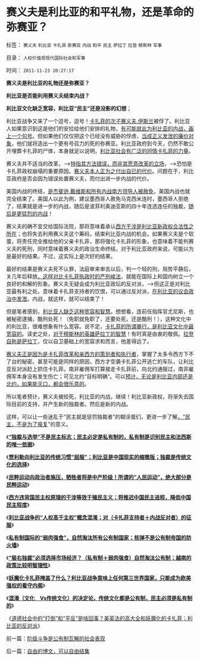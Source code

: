 # 赛义夫是利比亚的和平礼物，还是革命的弥赛亚？

标签： `赛义夫` `利比亚` `卡扎菲` `弥赛亚` `内战` `和平` `民主` `萨拉丁` `拉登` `穆斯林` `军事` 

目录： `人权价值观现代国际社会和军事`

时间： `2011-11-23 20:27:17`

**赛义夫是利比亚的礼物还是弥赛亚？**

**利比亚是否能利用赛义夫结束内战？**

**利比亚文化缺乏宽容，利比亚“民主”还是没影的幻想**；

利比亚战争又来了一个逗号，逗号！[卡扎菲的次子赛义夫.伊斯兰](http://blog.sina.com.cn/u/5563a64d01017vvy)被俘了。利比亚人如果意识到这是他们的安拉给他们安排的礼物，[有可能就此为利比亚的内战，画上一个句号](../../../2011/10/21/北约军事征服了利比亚政权.md)。但如果他们仅仅把这个已经没有威胁的俘虏，[当成正义发泄的廉价对象](../../../2011/4/14/即使是对敌人也应该客观公正.md)，他们就将造出一个更有号召力的死的弥赛亚。利比亚政府到今天，仍然不敢公开埋葬卡扎菲的尸体，本身就足以说明，[利比亚社会有广泛的同情卡扎菲的力量](../../../2011/10/29/道德社会中的“打倒”和“平反”是啥回事？.md)。

赛义夫并不适当的改革，——>[特指其方法错误，而非其愿意改革的立场](http://darthvad.blog.163.com/blog/static/533994702011101112845849/)，——>恐怕是卡扎菲政权崩塌的重要原因。[赛义夫本人正为之付出自已的代价](../../../2011/10/28/美英法是不道德的，卡扎菲是不冤枉的.md)。问题在于，利比亚政府是否会因为错误处置赛义夫，而付出进一步内战的代价。

美国内战的终结，[是杰斐逊.戴维斯和所有内战南方领导人被赦免](../../../2011/7/16/同志加兄弟的美国内战和政治家的利益.md)，美国内战也就完全结束了。美国人以此为例，建议墨西哥人赦免马克西米连时，墨西哥人拒绝了，结果就是进一步的内战，随后是波菲利奥迪亚斯的四十年连选连任的独裁，[随后是更猛烈的内战](../../../2011/9/24/南美洲和印第安人的土地公有制；墨西哥“经济奇迹”.md)！

赛义夫的确不宜交给国际法院，那将意味着承认[西方干涉是利比亚新政权合法性之所在](../../../2011/4/19/国际法院不是“最高法院”.md)；也将失去利用赛义夫这个筹码，结束利比亚内战的机会。如果赛义夫是个软蛋，将责任完全推给他的父亲卡扎菲，那将强化卡扎菲的形象，也意味着不能判赛义夫的死刑，同时意味着赛义夫的政治生命终结，对于利比亚政府来说，可能以为是最好的结果。不过，这实际上是次好的结果。

最好的结果是赛义夫死不认罪，法庭审来审去以后，判一个轻的刑，局势平静后，关几年后释放[。这样对比卡扎菲执政时的严刑峻法](../../../2011/4/14/利比亚反对派最精明的严重错误.md)，就能在国际上和国内树立一个良好的和解的形象。赛义夫无疑会成为利比亚政坛的反对派，——>但这正是对利比亚最有利之处。意味着卡扎菲支持者的饮恨，可以通过反对派，[在利比亚的议会政治中发泄](../../../2011/10/27/利比亚战争的“人权高于主权”概念混淆；征服是对人权的侵犯.md)。内战，就这样，就可以结束了！

但是笔者感到，[利比亚人缺乏这种宽容和智慧](../../../2010/5/22/仁者无敌话宽容，伊斯兰和阿拉伯帝国.md)。想想看，连前任指挥官尤尼斯，也被秘密逮捕，酷刑处死！（免职就免职了，还要处死，还是酷刑！），这种文化中的利比亚，很难想象有什么宽容。说不定，[卡扎菲的所谓暴行，是利比亚文化中最宽容的](../../../2011/6/4/最不坏定律：没有最坏的，只有更坏的.md)。读史之处，[对于穆斯林的英雄萨拉丁的智慧](../../../2010/8/10/昂山素季和萨拉丁的胸怀.md)！有时真是由衷的敬佩。[拉登自称是萨拉丁](../../../2009/7/3/美国的人权民主是怎么惹来了本拉登老师的恐怖战争.md)，仅以自卫基础上的宽容求和而言，他差得远了。

[赛义夫正是因为是卡扎菲改革和亲西方的策划者和执行者](../../../2010/5/14/用民主要求政府也要用民主约束自已.md)，掌握了太多令西方下不了台的秘密。甚至可能是同样的原因，西方才空袭卡扎菲公开逃亡的车队，让利比亚反对派赶上抓住卡扎菲。南非雇佣军打算接走卡扎菲前，向北约通报过，南非雇佣军本身没有发生伤亡；可见北约“目标明确”。可以[预计，无论是利比亚内部还是北约，如果能灭口，都会很乐意的](../../../2011/4/22/美英法的第三次布匿战争.md)。

所以笔者预计，赛义夫被绞死，利比亚的内战，继续！利比亚新政权，将渐失去国际目前的支持，并产生新的独裁者。然后是新的内战。

这样，可以让一些迷乱于“民主就是惩罚独裁者”的糊涂蛋们，更进一步了解[，“民主，不是为了报复](../../../2011/11/3/民主不是为了报复，法律不是为了报复.md)”的意义。

《[**“独裁与选举”不是民主标志；民主必定是私有制的，私有制是识别民主和法西斯的唯一依据**](../../../2011/10/26/私有制是识别民主的唯一根据.md)》

《[**贾利勒向利比亚的传统习惯“屈服”；利比亚是中国现实的缩微版；独裁是传统文化的选择**](../../../2011/10/26/新利比亚不民主；独裁是传统文化的现实选择.md)》

《[**民粹运动向政治者施压，牺牲者将是中产阶级！所谓的“人民运动”，绝大部分是民粹运动**](../../../2011/10/27/所谓的“人民群众运动”，绝大部分是民粹运动.md)》

《[**西方违背国民主权原理的干涉等效于殖民主义；将推迟中国民主进程，降低中国民主程度**](../../../2011/10/27/拒绝西方的殖民主义，是中国根本性的人权.md)》

《[**利比亚战争的“人权高于主权”概念混淆；对（卡扎菲支持者＋内战反对者）的征服**](../../../2011/10/28/美英法是不道德的，卡扎菲是不冤枉的.md)》

《[**私有制国际的“弱肉强食”，自然淘汰所有公有制国家；核弹不是公有制帝国的防火墙**](../../../2011/10/28/“弱肉强食”自然淘汰所有公有制的独裁.md)》

《[**“极右独裁”必须选择市场经济？（私有制＋弱肉强食）自然淘汰公有制；越南的政策比较明智理性**](../../../2011/10/28/“极右独裁”必须选择私有制；越南政策更明智理性.md)》

《[**妖魔化卡扎菲掩盖了什么？利比亚战争意味上任何第三世界国家，只能成为欧美强权的看守内阁**](http://blog.sina.com.cn/s/blog_5563a64d0102duqu.html)》

《[**混淆（文化　Vs传统文化）的决定论，传统文化都是公有制，民主必须是私有制的**](../../../2011/10/29/混淆（文化Vs传统文化）的决定论，掩盖了（私有制＝民主）.md)》

《[道德社会中的“打倒”和“平反”是啥回事？美英法的高大全和妖魔化的卡扎菲；利比亚的反对派](../../../2011/10/29/道德社会中的“打倒”和“平反”是啥回事？.md)》



前一篇：[阶级斗争是公有制瓦解的社会表现](../../../2011/11/23/阶级斗争是公有制瓦解的社会表现.md)

后一篇：[自由的博文，可以自由结集](../../../2011/11/23/自由的博文，可以自由结集.md)